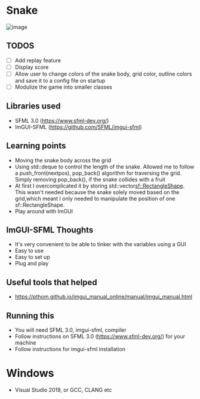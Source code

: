 # Snake
![image](https://github.com/user-attachments/assets/3b1c47e9-72f2-41a0-89b5-2189e123e457)

## TODOS
- [ ] Add replay feature
- [ ] Display score
- [ ] Allow user to change colors of the snake body, grid color, outline colors and save it to a config file on startup
- [ ] Modulize the game into smaller classes
## Libraries used
- SFML 3.0 (https://www.sfml-dev.org/)
- ImGUI-SFML (https://github.com/SFML/imgui-sfml)

## Learning points
- Moving the snake body across the grid
- Using std::deque to control the length of the snake. Allowed me to follow a push_front(nextpos), pop_back() algorithm for traversing the grid.
  Simply removing pop_back(), if the snake collides with a fruit
- At first I overcomplicated it by storing std::vector<sf::RectangleShape>.
  This wasn't needed because the snake solely moved based on the grid,which meant I only needed to manipulate the position
  of one sf::RectangleShape.
- Play around with ImGUI

## ImGUI-SFML Thoughts
- It's very convenient to be able to tinker with the variables using a GUI
- Easy to use
- Easy to set up
- Plug and play

## Useful tools that helped
- https://pthom.github.io/imgui_manual_online/manual/imgui_manual.html

## Running this
- You will need SFML 3.0, imgui-sfml, compiler
- Follow instructions on SFML 3.0 (https://www.sfml-dev.org/) for your machine
- Follow instructions for imgui-sfml installation
# Windows
- Visual Studio 2019, or GCC, CLANG etc
